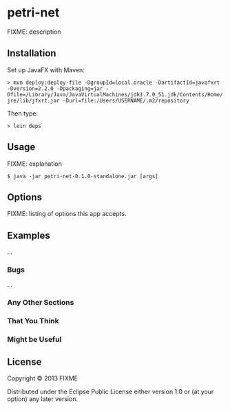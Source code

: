 # petri-net

FIXME: description

## Installation

Set up JavaFX with Maven:

```> mvn deploy:deploy-file -DgroupId=local.oracle -DartifactId=javafxrt -Dversion=2.2.0 -Dpackaging=jar -Dfile=/Library/Java/JavaVirtualMachines/jdk1.7.0_51.jdk/Contents/Home/jre/lib/jfxrt.jar -Durl=file:/Users/USERNAME/.m2/repository```

Then type:

```> lein deps```




## Usage

FIXME: explanation

    $ java -jar petri-net-0.1.0-standalone.jar [args]

## Options

FIXME: listing of options this app accepts.

## Examples

...

### Bugs

...

### Any Other Sections
### That You Think
### Might be Useful

## License

Copyright © 2013 FIXME

Distributed under the Eclipse Public License either version 1.0 or (at
your option) any later version.
